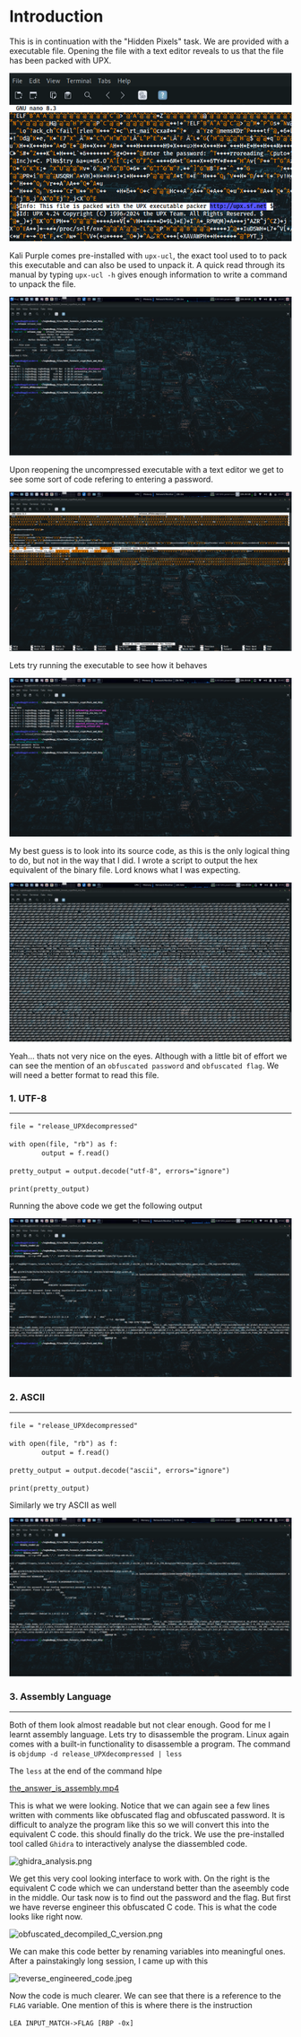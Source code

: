 # Introduction
This is in continuation with the "Hidden Pixels" task. We are provided with a executable file. Opening the file with a text editor reveals to us that the file has been packed with UPX.

![release_packed_with_UPX.png](https://github.com/rugbedbugg/GDSC_Steganog-reverseEngg/blob/master/Pack_and_Ship/documented_media/release_packed_with_UPX.png)

Kali Purple comes pre-installed with ```upx-ucl```, the exact tool used to to pack this executable and can also be used to unpack it. A quick read through its manual by typing ```upx-ucl -h``` gives enough information to write a command to unpack the file.

![unpacking_release.png](https://github.com/rugbedbugg/GDSC_Steganog-reverseEngg/blob/master/Pack_and_Ship/documented_media/unpacking_release.png)

Upon reopening the uncompressed executable with a text editor we get to see some sort of code refering to entering a password. 

![unpacked_release_in_text.png](https://github.com/rugbedbugg/GDSC_Steganog-reverseEngg/blob/master/Pack_and_Ship/documented_media/unpacked_release_in_text.png)

Lets try running the executable to see how it behaves

![running_uncompressed_release.png](https://github.com/rugbedbugg/GDSC_Steganog-reverseEngg/blob/master/Pack_and_Ship/documented_media/running_uncompressed_release.png)

My best guess is to look into its source code, as this is the only logical thing to do, but not in the way that I did. I wrote a script to output the hex equivalent of the binary file. Lord knows what I was expecting.

![tried_to_read_the_binary_and_almost died.png](https://github.com/rugbedbugg/GDSC_Steganog-reverseEngg/blob/master/Pack_and_Ship/documented_media/tried_to_read_the_binary_and_almost%20died.png)

Yeah... thats not very nice on the eyes. Although with a little bit of effort we can see the mention of an ```obfuscated password``` and ```obfuscated flag```. We will need a better format to read this file.

### 1. UTF-8
* * *
```
file = "release_UPXdecompressed"

with open(file, "rb") as f:
        output = f.read()

pretty_output = output.decode("utf-8", errors="ignore")

print(pretty_output)
```
Running the above code we get the following output

![binary_utf_8_version.png](https://github.com/rugbedbugg/GDSC_Steganog-reverseEngg/blob/master/Pack_and_Ship/documented_media/binary_utf_8_version.png)

### 2. ASCII
* * *
```
file = "release_UPXdecompressed"

with open(file, "rb") as f:
        output = f.read()

pretty_output = output.decode("ascii", errors="ignore")

print(pretty_output)
```
Similarly we try ASCII as well

![binary_ascii_version.png](https://github.com/rugbedbugg/GDSC_Steganog-reverseEngg/blob/master/Pack_and_Ship/documented_media/binary_ascii_version.png)

### 3. Assembly Language
* * *
Both of them look almost readable but not clear enough. Good for me I learnt assembly language. Lets try to disassemble the program. Linux again comes with a built-in functionality to disassemble a program. The command is
``` objdump -d release_UPXdecompressed | less ```

The ```less``` at the end of the command hlpe

[the_answer_is_assembly.mp4](https://github.com/rugbedbugg/GDSC_Steganog-reverseEngg/blob/master/Pack_and_Ship/documented_media/the_answer_is_assembly.mp4)

This is what we were looking. Notice that we can again see a few lines written with comments like obfuscated flag and obfuscated password. It is difficult to analyze the program like this so we will convert this into the equivalent C code. this should finally do the trick. We use the pre-installed tool called ```Ghidra``` to interactively analyse the diassembled code.

![ghidra_analysis.png](https://github.com/rugbedbugg/GDSC_Steganog-reverseEngg/blob/master/Pack_and_Ship/documented_media/ghidra_analysis.png)

We get this very cool looking interface to work with. On the right is the equivalent C code which we can understand better than the aseembly code in the middle. Our task now is to find out the password and the flag. But first we have reverse engineer this obfuscated C code. This is what the code looks like right now.

![obfuscated_decompiled_C_version.png](https://github.com/rugbedbugg/GDSC_Steganog-reverseEngg/blob/master/Pack_and_Ship/documented_media/obfuscated_decompiled_C_version.png)

We can make this code better by renaming variables into meaningful ones. After a painstakingly long session, I came up with this

![reverse_engineered_code.jpeg](https://github.com/rugbedbugg/GDSC_Steganog-reverseEngg/blob/master/Pack_and_Ship/documented_media/reverse_engineered_code.jpeg)

Now the code is much clearer. We can see that there is a reference to the ```FLAG``` variable. One mention of this is where there is the instruction 

```LEA INPUT_MATCH->FLAG [RBP -0x]```
